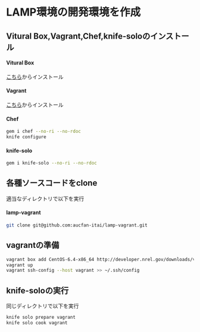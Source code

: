 # LAMP環境の開発環境を作成
## Vitural Box,Vagrant,Chef,knife-soloのインストール
#### Vitural Box
[こちら](https://www.virtualbox.org/wiki/Downloads)からインストール
#### Vagrant
[こちら](https://www.vagrantup.com/downloads)からインストール
#### Chef
```bash
gem i chef --no-ri --no-rdoc
knife configure
```
#### knife-solo
```bash
gem i knife-solo --no-ri --no-rdoc
```
## 各種ソースコードをclone
適当なディレクトリで以下を実行
#### lamp-vagrant
```bash
git clone git@github.com:aucfan-itai/lamp-vagrant.git
```
## vagrantの準備
```bash
vagrant box add CentOS-6.4-x86_64 http://developer.nrel.gov/downloads/vagrant-boxes/CentOS-6.4-x86_64-v20131103.boxvagrant init CentOS-6.4-x86_64
vagrant up
vagrant ssh-config --host vagrant >> ~/.ssh/config
```
## knife-soloの実行
同じディレクトリで以下を実行
```bash
knife solo prepare vagrant 
knife solo cook vagrant
```
